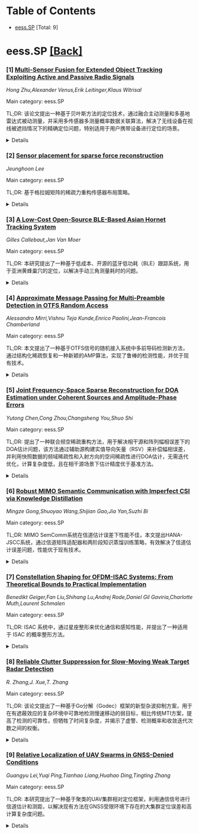 <div id=toc></div>

# Table of Contents

- [eess.SP](#eess.SP) [Total: 9]


<div id='eess.SP'></div>

# eess.SP [[Back]](#toc)

### [1] [Multi-Sensor Fusion for Extended Object Tracking Exploiting Active and Passive Radio Signals](https://arxiv.org/abs/2509.03686)
*Hong Zhu,Alexander Venus,Erik Leitinger,Klaus Witrisal*

Main category: eess.SP

TL;DR: 该论文提出一种基于贝叶斯方法的定位技术，通过融合主动测量和多基地雷达式被动测量，并采用多传感器多测量概率数据关联算法，解决了无线设备在视线被遮挡情况下的精确定位问题，特别适用于用户携带设备进行定位的场景。


<details>
  <summary>Details</summary>
Motivation: 由于多径传播、硬件缺陷和外部干扰，无线设备的可靠精确定位一直是一个难题。此外，用户自身对视线（LOS）链路的遮挡也是一个关键但常被忽视的因素。本研究旨在解决在视线链路部分被遮挡的情况下实现精确无源定位的问题。

Method: 提出一种贝叶斯方法，融合了设备与基站（锚点）之间的“主动”测量，以及经过代理（扩展对象EO）反射的锚点之间的“被动”多基地雷达式测量。引入多传感器多测量概率数据关联（PDA）算法来处理测量源不确定性，并联合融合所有与EO相关的测量。开发了一个针对人类用户的EO模型，考虑了身体表面产生的多次反射，并提出了一种简化版本以降低计算复杂度。

Result: 在合成和真实无线电测量数据的评估表明，所提出的算法在视线被遮挡（OLOS）期间及之后，优于基于点目标假设的传统PDA方法。

Conclusion: 所提出的贝叶斯方法和PDA算法能够有效解决无线设备在视线受阻时的精确定位问题，并且相较于传统方法具有明显优势。

Abstract: Reliable and robust positioning of radio devices remains a challenging task
due to multipath propagation, hardware impairments, and interference from other
radio transmitters. A frequently overlooked but critical factor is the agent
itself, e.g., the user carrying the device, which potentially obstructs
line-of-sight (LOS) links to the base stations (anchors). This paper addresses
the problem of accurate positioning in scenarios where LOS links are partially
blocked by the agent. The agent is modeled as an extended object (EO) that
scatters, attenuates, and blocks radio signals. We propose a Bayesian method
that fuses ``active'' measurements (between device and anchors) with
``passive'' multistatic radar-type measurements (between anchors, reflected by
the EO). To handle measurement origin uncertainty, we introduce an multi-sensor
and multiple-measurement probabilistic data association (PDA) algorithm that
jointly fuses all EO-related measurements. Furthermore, we develop an EO model
tailored to agents such as human users, accounting for multiple reflections
scattered off the body surface, and propose a simplified variant for
low-complexity implementation. Evaluation on both synthetic and real radio
measurements demonstrates that the proposed algorithm outperforms conventional
PDA methods based on point target assumptions, particularly during and after
obstructed line-of-sight (OLOS) conditions.

</details>


### [2] [Sensor placement for sparse force reconstruction](https://arxiv.org/abs/2509.03825)
*Jeunghoon Lee*

Main category: eess.SP

TL;DR: 基于格拉姆矩阵的稀疏力重构传感器布局策略。


<details>
  <summary>Details</summary>
Motivation: 为了提高稀疏力重构的准确性，提出一种基于格拉姆矩阵的传感器布局策略。

Method: 通过格拉姆矩阵的模态分解，选择空间相关性低的传感器位置（即节点区域附近），以降低频率响应函数矩阵的相干性，并使用贪婪算法来选择传感器位置以最小化格拉姆矩阵的离散能量。

Result: 数值模拟和实验验证表明，该方法在力和传感器布局的鲁棒性和准确性方面优于启发式传感器布局。

Conclusion: 提出的方法能够实现鲁棒且精确的力估计。

Abstract: The present study proposes a Gram-matrix-based sensor placement strategy for
sparse force reconstruction in the frequency domain. A modal decomposition of
the Gram matrix reveals that its structure is dominated by a few modes near the
target frequency, and that each modal contribution reflects the spatial
correlation of the corresponding mode shape. This suggests that placing sensors
near nodal regions where spatial correlation is low can reduce coherence in the
frequency response function (FRF) matrix and improve force reconstruction
accuracy. To translate the physical insight into a practical design framework,
a greedy algorithm is proposed to select sensor locations that minimize the
off-diagonal energy of the Gram matrix. Numerical simulations and experimental
validations demonstrate that the proposed method yields robust and accurate
force estimation, outperforming heuristic sensor layouts.

</details>


### [3] [A Low-Cost Open-Source BLE-Based Asian Hornet Tracking System](https://arxiv.org/abs/2509.03979)
*Gilles Callebaut,Jan Van Moer*

Main category: eess.SP

TL;DR: 本研究提出了一种基于低成本、开源的蓝牙低功耗（BLE）跟踪系统，用于亚洲黄蜂巢穴的定位，以解决手动三角测量耗时的问题。


<details>
  <summary>Details</summary>
Motivation: 亚洲黄蜂（Vespa velutina）对生态系统和养蜂业构成严重威胁，巢穴定位至关重要，但现有手动三角测量方法耗时费力。

Method: 开发了一个轻量级BLE标签和基于GNU Radio的软件定义无线电（SDR）接收器。通过绕过BLE堆栈，在未编码的PHY中嵌入自定义伪噪声（PN）序列，实现基于相关检测。使用八木天线和PlutoSDR，接收器执行数字波束扫描来确定标签方向。

Result: 野外测试表明，在50米处具有可靠的角度分辨率，通信距离可达360米。

Conclusion: 该系统虽然增加了接收器的复杂性，但实现了可靠的黄蜂巢穴跟踪，并为环境监测等相关应用提供了可扩展的框架。设计完全开源。

Abstract: The Asian hornet (Vespa velutina) poses a serious threat to ecosystems and
beekeeping. Locating nests is essential, but usually involves time-consuming
manual triangulation. We present a low-cost, open-source tracking system based
on Bluetooth Low Energy (BLE). The system consists of a lightweight BLE tag and
a software-defined radio (SDR) receiver implemented in GNU Radio. By bypassing
the BLE stack, we embed a custom pseudo-noise (PN) sequence in the uncoded PHY
for correlation-based detection. Using a Yagi antenna and PlutoSDR, the
receiver performs digital beam sweeping to determine the tag's direction. Field
tests show reliable angular resolution at 50m and a communication range up to
360m. While our modulation increases receiver complexity, it enables future
improvements such as multichannel spreading and tag identification. The design
is fully open-source and provides a scalable framework for hornet tracking and
related applications in environmental monitoring.

</details>


### [4] [Approximate Message Passing for Multi-Preamble Detection in OTFS Random Access](https://arxiv.org/abs/2509.03980)
*Alessandro Mirri,Vishnu Teja Kunde,Enrico Paolini,Jean-Francois Chamberland*

Main category: eess.SP

TL;DR: 本文提出了一种基于OTFS信号的随机接入系统中多前导码检测新方法，通过结构化稀疏恢复和一种新颖的AMP算法，实现了鲁棒的检测性能，并优于现有技术。


<details>
  <summary>Details</summary>
Motivation: 随机接入系统中多前导码检测的挑战。

Method: 将多前导码检测问题形式化为复数域中的结构化稀疏恢复问题，并提出了一种新的近似消息传递（AMP）算法，该算法强制执行双重稀疏性（前导码的稀疏选择和OTFS信号在延迟-多普勒域的固有稀疏性）。

Result: 仿真结果表明，该方法实现了鲁棒的检测性能，并与现有技术相比取得了显著的性能提升。

Conclusion: 所提出的AMP算法在OTFS随机接入系统中能够有效地进行多前导码检测，并取得了优于现有技术的性能。

Abstract: This article addresses the problem of multiple preamble detection in random
access systems based on orthogonal time frequency space (OTFS) signaling. This
challenge is formulated as a structured sparse recovery problem in the complex
domain. To tackle it, the authors propose a new approximate message passing
(AMP) algorithm that enforces double sparsity: the sparse selection of
preambles and the inherent sparsity of OTFS signals in the delay-Doppler
domain. From an algorithmic standpoint, the non-separable complex sparsity
constraint necessitates a careful derivation and leads to the design of a novel
AMP denoiser. Simulation results demonstrate that the proposed method achieves
robust detection performance and delivers significant gains over
state-of-the-art techniques.

</details>


### [5] [Joint Frequency-Space Sparse Reconstruction for DOA Estimation under Coherent Sources and Amplitude-Phase Errors](https://arxiv.org/abs/2509.03983)
*Yutong Chen,Cong Zhou,Changsheng You,Shuo Shi*

Main category: eess.SP

TL;DR: 提出了一种联合频空稀疏重构方法，用于解决相干源和阵列幅相误差下的DOA估计问题，该方法通过辅助源构建实值导向矢量（RSV）来补偿幅相误差，并利用快照数据的频域稀疏性和入射方向的空间稀疏性进行DOA估计，无需迭代优化，计算复杂度低，且在相干源场景下估计精度优于基准方法。


<details>
  <summary>Details</summary>
Motivation: 解决相干源和阵列幅相误差对DOA估计的影响。

Method: 1. 利用辅助源构建实值导向矢量（RSV）以补偿幅相误差。 2. 利用快照数据的频域稀疏性和入射方向的空间稀疏性进行DOA估计。 3. 采用稀疏重构方法，无需迭代优化。

Result: 所提出的DOA估计方法在相干源场景下实现了比现有方法更高的估计精度。

Conclusion: 所提出的联合频空稀疏重构方法能够有效解决相干源和阵列幅相误差问题，并具有较低的计算复杂度，能够实现高精度的DOA估计。

Abstract: In this letter, we propose a joint frequency-space sparse reconstruction
method for direction-of-arrival (DOA) estimation, which effectively addresses
the issues arising from the existence of coherent sources and array
amplitude-phase errors. Specifically, by using an auxiliary source with known
angles, we first construct the real steering vectors (RSVs) based on the
spectral peaks of received signals in the frequency domain, which serve as a
complete basis matrix for compensation for amplitude-phase errors. Then, we
leverage the spectral sparsity of snapshot data in the frequency domain and the
spatial sparsity of incident directions to perform the DOA estimation according
to the sparse reconstruction method. The proposed method does not require
iterative optimization, hence exhibiting low computational complexity.
Numerical results demonstrate that the proposed DOA estimation method achieves
higher estimation accuracy for coherent sources as compared to various
benchmark schemes.

</details>


### [6] [Robust MIMO Semantic Communication with Imperfect CSI via Knowledge Distillation](https://arxiv.org/abs/2509.04005)
*Mingze Gong,Shuoyao Wang,Shijian Gao,Jia Yan,Suzhi Bi*

Main category: eess.SP

TL;DR: MIMO SemComm系统在信道估计误差下性能不佳，本文提出HANA-JSCC系统，通过信道矩阵适配器和两阶段知识蒸馏训练策略，有效解决了信道估计误差问题，性能优于现有技术。


<details>
  <summary>Details</summary>
Motivation: 现有MIMO SemComm系统在信道估计不完美的情况下性能下降，因为它们依赖于精确的信道状态信息来进行联合信源信道编码。

Method: 提出了一种名为HANA-JSCC的语义图像传输系统，它包含一个信道矩阵适配器，可以适应信道状态信息的失配，并采用两阶段训练策略和知识蒸馏来解决由于信道估计误差带来的病态问题。

Result: 与现有技术相比，HANA-JSCC在各种噪声和信道估计误差水平下，在不同数据集上实现了0.40-0.54dB的平均性能提升。

Conclusion: HANA-JSCC系统通过引入信道矩阵适配器和创新的训练策略，能够有效应对MIMO SemComm系统中的信道估计误差，显著提升了系统的传输性能。

Abstract: Semantic communication (SemComm) has emerged as a new communication paradigm.
To enhance efficiency, multiple-input-multiple-output (MIMO) technology has
been further integrated into SemComm systems. However, existing MIMO SemComm
systems assume perfect channel matrix estimation for channel-adaptive joint
source-channel coding, which is impractical due to hardware and pilot overhead
constraints. In this paper, we propose a semantic image transmission system
with channel matrix and channel noise adaptation, named HANA-JSCC, to cope with
channel estimation errors in MIMO systems. We propose a channel matrix adaptor
that collaborates with the channel codec to adapt to misaligned channel state
information, thereby mitigating the impact of estimation errors. Since the
relationship between the estimated channel matrix and true channel matrix is
ill-posed (one-to-many), we further introduce a two-stage training strategy
with knowledge distillation to overcome the convergence difficulties caused by
the ill-posed problem. Comparing with the state-of-the-art benchmarks,
HANA-JSCC achieves $0.40\sim0.54$dB higher average performance across various
noise and estimation error levels in various datasets.

</details>


### [7] [Constellation Shaping for OFDM-ISAC Systems: From Theoretical Bounds to Practical Implementation](https://arxiv.org/abs/2509.04055)
*Benedikt Geiger,Fan Liu,Shihang Lu,Andrej Rode,Daniel Gil Gaviria,Charlotte Muth,Laurent Schmalen*

Main category: eess.SP

TL;DR: ISAC 系统中，通过星座整形来优化通信和感知性能，并提出了一种适用于 ISAC 的概率整形方法。


<details>
  <summary>Details</summary>
Motivation: 通信和感知对调制格式的要求相互冲突，导致性能权衡。本文旨在通过星座整形来解决这一问题，以同时提高通信和感知性能。

Method: 本文推导了传输符号如何影响检测性能，并推导了在给定感知约束下最大可实现信息速率的理论上下界。利用基于自动编码器的优化，研究了集合、概率和联合星座整形。对概率幅度整形（PAS）进行了推广，并提出了一种低复杂度对数似然比计算方法。

Result: 结果表明，星座整形可以实现通信和感知之间的灵活权衡，性能接近理论上限，并显著优于传统调制格式。提出的 PAS 推广方法和低复杂度计算能够实现灵活且低复杂度的通信和感知权衡，性能接近联合星座整形。

Conclusion: 星座整形是一种有效的方法，可以同时优化 ISAC 系统中的通信和感知性能。提出的 PAS 推广方法和低复杂度计算为 ISAC 系统提供了一种可行的解决方案。

Abstract: Integrated sensing and communications (ISAC) promises new use cases for
mobile communication systems by reusing the communication signal for radar-like
sensing. However, sensing and communications (S&C) impose conflicting
requirements on the modulation format, resulting in a tradeoff between their
corresponding performance. This paper investigates constellation shaping as a
means to simultaneously improve S&C performance in orthogonal frequency
division multiplexing (OFDM)-based ISAC systems. We begin by deriving how the
transmit symbols affect detection performance and derive theoretical lower and
upper bounds on the maximum achievable information rate under a given sensing
constraint. Using an autoencoder-based optimization, we investigate geometric,
probabilistic, and joint constellation shaping, where joint shaping combines
both approaches, employing both optimal maximum a-posteriori decoding and
practical bit-metric decoding. Our results show that constellation shaping
enables a flexible trade-off between S&C, can approach the derived upper bound,
and significantly outperforms conventional modulation formats. Motivated by its
practical implementation feasibility, we review probabilistic amplitude shaping
(PAS) and propose a generalization tailored to ISAC. For this generalization,
we propose a low-complexity log-likelihood ratio computation with negligible
rate loss. We demonstrate that combining conventional and generalized PAS
enables a flexible and low-complexity tradeoff between S&C, closely approaching
the performance of joint constellation shaping.

</details>


### [8] [Reliable Clutter Suppression for Slow-Moving Weak Target Radar Detection](https://arxiv.org/abs/2509.04309)
*R. Zhang,J. Xue,T. Zhang*

Main category: eess.SP

TL;DR: 该论文提出了一种基于Go分解（Godec）框架的新型杂波抑制方案，用于在有遮蔽效应的复杂环境中可靠地检测慢速移动的弱目标，相比传统MTI方案，提高了检测的可靠性，但牺牲了时间复杂度，并揭示了虚警、检测概率和收敛迭代次数之间的权衡。


<details>
  <summary>Details</summary>
Motivation: 在有遮蔽效应的复杂环境中，可靠地检测慢速移动的弱目标具有挑战性，因为周围的强反射物可能会掩盖目标的回波。传统的MTI方法可能会抑制非期望的静态干扰物（IOs）以及期望的慢速移动弱目标的回波。

Method: 提出了一种基于Go分解（Godec）框架的新型杂波抑制方案，该方案利用了不同雷达扫描中距离-速度图的低秩和稀疏特性。

Result: 模拟结果表明，在存在遮蔽效应的情况下，基于Godec杂波抑制的方案可以可靠地检测慢速移动的弱目标，而传统的基于MTI的方案则不能。同时，对比了时间消耗，表明该方案牺牲了时间复杂度以换取更高的可靠性。此外，还揭示了虚警单元数量、检测概率和收敛迭代次数之间的权衡，为实际应用中的参数设置提供了指导。实验验证也证实了该方案的有效性。

Conclusion: 所提出的基于Godec杂波抑制的方案能够可靠地检测慢速移动的弱目标，尤其是在存在遮蔽效应的复杂环境中，优于传统的MTI方案。尽管该方案增加了时间复杂度，但其在提高检测可靠性方面的优势是显著的。通过分析虚警、检测概率和收敛迭代次数之间的权衡，可以为实际应用中的参数选择提供指导，从而优化系统性能。

Abstract: Reliable slow-moving weak target detection in complicated environments is
challenging due to the masking effects from the surrounding strong reflectors.
The traditional Moving Target Indication (MTI) may suppress the echoes from not
only the static interference objects (IOs), but also the desired slow-moving
weak target. According to the low-rank and sparse properties of the
range-velocity maps across different radar scans, a novel clutter suppression
scheme based on the Go decomposition (Godec) framework is proposed in this
paper. The simulation results show that with the existence of masking effects,
the target detection scheme based on Godec clutter suppression can reliably
detect the slow-moving weak target, compared to the traditional MTI-based
scheme. Besides, the time consumption comparison is conducted, demonstrating
that the proposed solution is one that sacrifices time complexity in exchange
for enhanced reliability. Additionally, the tradeoffs among the number of false
alarm cells, the detection probability and the iteration times for convergence
have been revealed, guiding parameter settings of the proposed solution in
practical applications. Experiment validation is also conducted to verify the
proposed solution, providing further insight into the scenarios where the
solution is most applicable.

</details>


### [9] [Relative Localization of UAV Swarms in GNSS-Denied Conditions](https://arxiv.org/abs/2509.04412)
*Guangyu Lei,Yuqi Ping,Tianhao Liang,Huahao Ding,Tingting Zhang*

Main category: eess.SP

TL;DR: 本研究提出了一种基于聚类的UAV集群相对定位框架，利用通信信号进行信道估计和测距，以解决现有方法在GNSS受限环境下存在的大集群定位误差和高计算复杂度问题。


<details>
  <summary>Details</summary>
Motivation: 在GNSS受限环境中，对无人机(UAV)集群进行相对定位对于应急救援和战场侦察至关重要，但现有方法存在显著的定位误差和高计算复杂度。

Method: 本研究提出了一种基于聚类的框架。首先，利用谱聚类将UAV集群划分为不同的子集群，然后利用矩阵补全和多维缩标得到高精度的相对坐标。最后，通过集群间的锚点融合创建全局地图。在UAV通信与感知一体化(ISAC)系统的案例研究中，采用了OTFS进行测距和通信。

Result: 实验结果表明，该方法降低了大型集群的定位误差和量程信息的损失。同时，研究了信号参数对通信和定位的影响，并强调了通信和定位性能之间的相互作用。

Conclusion: 本研究提出的基于聚类的框架能够有效解决GNSS受限环境下大型UAV集群的相对定位问题，降低定位误差，并为通信和定位性能的协同优化提供了参考。

Abstract: Relative localization of unmanned aerial vehicle (UAV) swarms in global
navigation satellite system (GNSS) denied environments is essential for
emergency rescue and battlefield reconnaissance. Existing methods suffer from
significant localization errors among UAVs due to packet loss and high
computational complexity in large swarms. This paper proposes a
clustering-based framework where the UAVs simultaneously use communication
signals for channel estimation and ranging. Firstly, the spectral clustering is
utilized to divide the UAV swarm into different sub-clusters, where matrix
completion and multidimensional scaling yield high-precision relative
coordinates. Subsequently, a global map is created by the inter-cluster anchor
fusion. A case study of UAV integrated communication and sensing (ISAC) system
is presented, where the Orthogonal Time Frequency Space (OTFS) is adopted for
ranging and communication. Experimental results show that the proposed method
reduces localization errors in large swarms and loss of range information. It
also explores the impact of signal parameters on communication and
localization, highlighting the interplay between communication and localization
performance.

</details>
